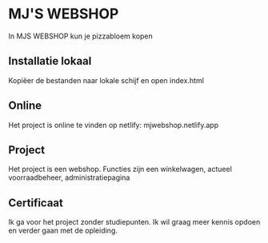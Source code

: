 # MJ'S WEBSHOP

In MJS WEBSHOP kun je pizzabloem kopen

## Installatie lokaal

Kopiëer de bestanden naar lokale schijf en open index.html

## Online

Het project is online te vinden op netlify: mjwebshop.netlify.app

## Project

Het project is een webshop.
Functies zijn een winkelwagen, actueel voorraadbeheer, administratiepagina

## Certificaat

Ik ga voor het project zonder studiepunten. Ik wil graag meer kennis opdoen en verder gaan met de opleiding.



